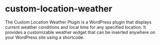 # custom-location-weather
The Custom Location Weather Plugin is a WordPress plugin that displays current weather conditions and local time for any specified location. It provides a customizable weather widget that can be inserted anywhere on your WordPress site using a shortcode.
